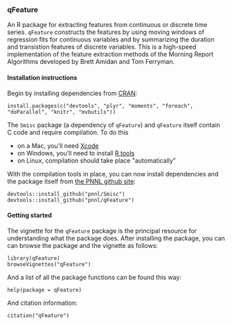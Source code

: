 ### qFeature

An R package for extracting features from continuous or discrete time series.  `qFeature` constructs the features by using moving windows of regression fits for continuous variables and by summarizing the duration and transistion features of discrete variables. This is a high-speed implementation of the feature extraction methods of the Morning Report Algorithms developed by Brett Amidan and Tom Ferryman.

#### Installation instructions

Begin by installing dependencies from [CRAN](http://cran.r-project.org):

    install.packages(c("devtools", "plyr", "moments", "foreach", "doParallel", "knitr", "mvbutils"))

The `Smisc` package (a dependency of `qFeature`) and `qFeature` itself contain C code and require compilation. To do this
* on a Mac, you'll need [Xcode](https://developer.apple.com/xcode/) 
* on Windows, you'll need to install [R tools](http://cran.r-project.org/bin/windows/Rtools/)
* on Linux, compilation should take place "automatically"

With the compilation tools in place, you can now install dependencies and the package itself 
from [the PNNL github site](http://github.com/pnnl):

    devtools::install_github("pnnl/Smisc")
    devtools::install_github("pnnl/qFeature")

#### Getting started

The vignette for the `qFeature` package is the principal resource for understanding what the package does.  After installing
the package, you can can browse the package and the vignette as follows:

    library(qFeature)
    browseVignettes("qFeature")

And a list of all the package functions can be found this way:

    help(package = qFeature)
    
And citation information:

    citation("qFeature")


